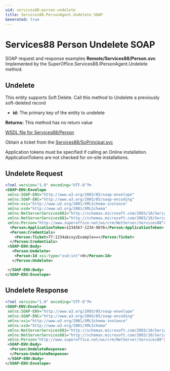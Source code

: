 ```yaml
---
uid: services88-person-undelete
title: Services88.PersonAgent.Undelete SOAP
Generated: true
---
```


# Services88 Person Undelete SOAP

SOAP request and response examples **Remote/Services88/Person.svc**
Implemented by the <see cref="M:SuperOffice.Services88.IPersonAgent.Undelete">SuperOffice.Services88.IPersonAgent.Undelete</see> method.

## Undelete

This entity supports Soft Delete. Call this method to Undelete a previously soft-deleted record

* **id:** The primary key of the entity to undelete

**Returns:** This method has no return value


[WSDL file for Services88/Person](../Services88-Person.md)

Obtain a ticket from the [Services88/SoPrincipal.svc](../SoPrincipal/index.md)

Application tokens must be specified if calling an Online installation. ApplicationTokens are not checked for on-site installations.

## Undelete Request

```xml
<?xml version="1.0" encoding="UTF-8"?>
<SOAP-ENV:Envelope
 xmlns:SOAP-ENV="http://www.w3.org/2003/05/soap-envelope"
 xmlns:SOAP-ENC="http://www.w3.org/2003/05/soap-encoding"
 xmlns:xsi="http://www.w3.org/2001/XMLSchema-instance"
 xmlns:xsd="http://www.w3.org/2001/XMLSchema"
 xmlns:NetServerServices882="http://schemas.microsoft.com/2003/10/Serialization/Arrays"
 xmlns:NetServerServices881="http://schemas.microsoft.com/2003/10/Serialization/"
 xmlns:Person="http://www.superoffice.net/ws/crm/NetServer/Services88">
  <Person:ApplicationToken>1234567-1234-9876</Person:ApplicationToken>
  <Person:Credentials>
    <Person:Ticket>7T:1234abcxyzExample==</Person:Ticket>
  </Person:Credentials>
 <SOAP-ENV:Body>
   <Person:Undelete>
    <Person:Id xsi:type="xsd:int">0</Person:Id>
   </Person:Undelete>

 </SOAP-ENV:Body>
</SOAP-ENV:Envelope>

```


## Undelete Response

```xml
<?xml version="1.0" encoding="UTF-8"?>
<SOAP-ENV:Envelope
 xmlns:SOAP-ENV="http://www.w3.org/2003/05/soap-envelope"
 xmlns:SOAP-ENC="http://www.w3.org/2003/05/soap-encoding"
 xmlns:xsi="http://www.w3.org/2001/XMLSchema-instance"
 xmlns:xsd="http://www.w3.org/2001/XMLSchema"
 xmlns:NetServerServices882="http://schemas.microsoft.com/2003/10/Serialization/Arrays"
 xmlns:NetServerServices881="http://schemas.microsoft.com/2003/10/Serialization/"
 xmlns:Person="http://www.superoffice.net/ws/crm/NetServer/Services88">
 <SOAP-ENV:Body>
  <Person:UndeleteResponse>
  </Person:UndeleteResponse>
 </SOAP-ENV:Body>
</SOAP-ENV:Envelope>

```

